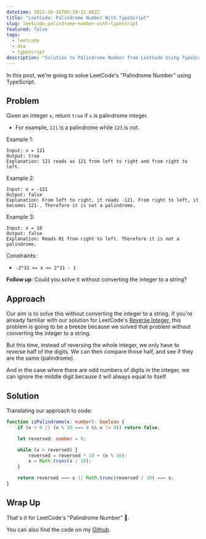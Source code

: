 ```yaml
---
datetime: 2022-10-26T05:39:32.062Z
title: "LeetCode: Palindrome Number With TypeScript"
slug: leetcode-palindrome-number-with-typescript
featured: false
tags:
  - leetcode
  - dsa
  - typescript
description: "Solution to Palindrome Number from LeetCode Using TypeScript."
---
```


In this post, we're going to solve LeetCode's "Palindrome Number" using TypeScript.

## Problem

Given an integer `x`, return `true` if `x` is palindrome integer.

- For example, `121` is a palindrome while `123` is not.

Example 1:

```
Input: x = 121
Output: true
Explanation: 121 reads as 121 from left to right and from right to left.
```

Example 2:

```
Input: x = -121
Output: false
Explanation: From left to right, it reads -121. From right to left, it becomes 121-. Therefore it is not a palindrome.
```

Example 3:

```
Input: x = 10
Output: false
Explanation: Reads 01 from right to left. Therefore it is not a palindrome.
```

Constraints:

- `-2^31 <= x <= 2^31 - 1`

**Follow up**: Could you solve it without converting the integer to a string?

## Approach

Our aim is to solve this without converting the integer to a string. If you're already familiar with our solution for LeetCode's [Reverse Integer](https://vitaneri.com/posts/leetcode-reverse-integer-with-typescript/), this problem is going to be a breeze because we solved that problem without converting the integer to a string.

But this time, instead of reversing the whole integer, we only have to reverse half of the digits. We can then compare those half, and see if they are the same (palindrome).

And in the case where there are odd numbers of digits in the integer, we can ignore the middle digit because it will always equal to itself.

## Solution

Translating our approach to code:

```ts
function isPalindrome(x: number): boolean {
	if (x < 0 || (x % 10 === 0 && x != 0)) return false;

	let reversed: number = 0;

	while (x > reversed) {
		reversed = reversed * 10 + (x % 10);
		x = Math.trunc(x / 10);
	}

	return reversed === x || Math.trunc(reversed / 10) === x;
}
```

## Wrap Up

That's it for LeetCode's "Palindrome Number" 🎉.

You can also find the code on my [Github](https://github.com/tanerijun/ts-leetcode).
